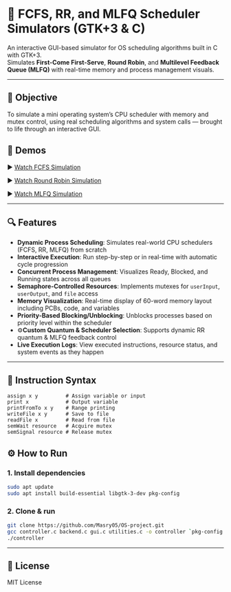 # 🧠 FCFS, RR, and MLFQ Scheduler Simulators (GTK+3 & C)

An interactive GUI-based simulator for OS scheduling algorithms built in C with GTK+3.  
Simulates **First-Come First-Serve**, **Round Robin**, and **Multilevel Feedback Queue (MLFQ)** with real-time memory and process management visuals.

---

## 🎯 Objective
To simulate a mini operating system’s CPU scheduler with memory and mutex control, using real scheduling algorithms and system calls — brought to life through an interactive GUI.

## 🎥 Demos

▶ [Watch FCFS Simulation](https://drive.google.com/file/d/1V_28KMTbfBvSoW5xL-juWEG2T-6fuOoD/view?usp=sharing)

▶ [Watch Round Robin Simulation](https://drive.google.com/file/d/1beHxHoqdIGuZJvuSPOluBnXJ0PTuK98z/view?usp=sharing)

▶ [Watch MLFQ Simulation](https://drive.google.com/file/d/18JnaF3otj3u_v0cKDZ4NiSgBadqma9Xz/view?usp=sharing)

---

## 🔍 Features

- **Dynamic Process Scheduling**: Simulates real-world CPU schedulers (FCFS, RR, MLFQ) from scratch
- **Interactive Execution**: Run step-by-step or in real-time with automatic cycle progression
- **Concurrent Process Management**: Visualizes Ready, Blocked, and Running states across all queues
- **Semaphore-Controlled Resources**: Implements mutexes for `userInput`, `userOutput`, and `file` access
- **Memory Visualization**: Real-time display of 60-word memory layout including PCBs, code, and variables
- **Priority-Based Blocking/Unblocking**: Unblocks processes based on priority level within the scheduler
- ⚙**Custom Quantum & Scheduler Selection**: Supports dynamic RR quantum & MLFQ feedback control
- **Live Execution Logs**: View executed instructions, resource status, and system events as they happen

---

## 📌 Instruction Syntax

```
assign x y         # Assign variable or input
print x            # Output variable
printFromTo x y    # Range printing
writeFile x y      # Save to file
readFile x         # Read from file
semWait resource   # Acquire mutex
semSignal resource # Release mutex
```

## ⚙️ How to Run

### 1. Install dependencies

```bash
sudo apt update
sudo apt install build-essential libgtk-3-dev pkg-config
```

### 2. Clone & run

```bash
git clone https://github.com/Masry05/OS-project.git
gcc controller.c backend.c gui.c utilities.c -o controller `pkg-config --cflags --libs gtk+-3.0`
./controller
```
---

## 📜 License
MIT License
